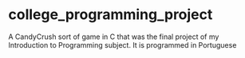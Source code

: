 # college_programming_project
A CandyCrush sort of game in C that was the final project of my Introduction to Programming subject.
It is programmed in Portuguese
